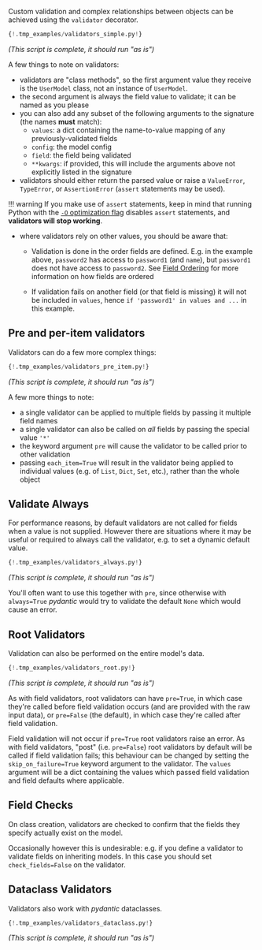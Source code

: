 Custom validation and complex relationships between objects can be achieved using the `validator` decorator.

```py
{!.tmp_examples/validators_simple.py!}
```
_(This script is complete, it should run "as is")_

A few things to note on validators:

* validators are "class methods", so the first argument value they receive is the `UserModel` class, not an instance
  of `UserModel`.
* the second argument is always the field value to validate; it can be named as you please
* you can also add any subset of the following arguments to the signature (the names **must** match):
    * `values`: a dict containing the name-to-value mapping of any previously-validated fields 
    * `config`: the model config
    * `field`: the field being validated
    * `**kwargs`: if provided, this will include the arguments above not explicitly listed in the signature  
* validators should either return the parsed value or raise a `ValueError`, `TypeError`, or `AssertionError`
  (``assert`` statements may be used).

!!! warning
    If you make use of `assert` statements, keep in mind that running
    Python with the [`-O` optimization flag](https://docs.python.org/3/using/cmdline.html#cmdoption-o)
    disables `assert` statements, and **validators will stop working**.

* where validators rely on other values, you should be aware that:

    - Validation is done in the order fields are defined.
      E.g. in the example above, `password2` has access to `password1` (and `name`),
      but `password1` does not have access to `password2`. See [Field Ordering](models.md#field-ordering)
      for more information on how fields are ordered

    - If validation fails on another field (or that field is missing) it will not be included in `values`, hence
      `if 'password1' in values and ...` in this example.

## Pre and per-item validators

Validators can do a few more complex things:

```py
{!.tmp_examples/validators_pre_item.py!}
```
_(This script is complete, it should run "as is")_

A few more things to note:

* a single validator can be applied to multiple fields by passing it multiple field names
* a single validator can also be called on *all* fields by passing the special value `'*'`
* the keyword argument `pre` will cause the validator to be called prior to other validation
* passing `each_item=True` will result in the validator being applied to individual values
  (e.g. of `List`, `Dict`, `Set`, etc.), rather than the whole object

## Validate Always

For performance reasons, by default validators are not called for fields when a value is not supplied.
However there are situations where it may be useful or required to always call the validator, e.g.
to set a dynamic default value.

```py
{!.tmp_examples/validators_always.py!}
```
_(This script is complete, it should run "as is")_

You'll often want to use this together with `pre`, since otherwise with `always=True`
*pydantic* would try to validate the default `None` which would cause an error.

## Root Validators

Validation can also be performed on the entire model's data.

```py
{!.tmp_examples/validators_root.py!}
```
_(This script is complete, it should run "as is")_

As with field validators, root validators can have `pre=True`, in which case they're called before field
validation occurs (and are provided with the raw input data), or `pre=False` (the default), in which case
they're called after field validation.

Field validation will not occur if `pre=True` root validators raise an error. As with field validators,
"post" (i.e. `pre=False`) root validators by default will be called if field validation fails; this behaviour can be changed by setting the `skip_on_failure=True` keyword argument to the validator. The `values` argument will be a dict containing the values which passed field validation and field defaults where applicable.

## Field Checks

On class creation, validators are checked to confirm that the fields they specify actually exist on the model.

Occasionally however this is undesirable: e.g. if you define a validator to validate fields on inheriting models.
In this case you should set `check_fields=False` on the validator.

## Dataclass Validators

Validators also work with *pydantic* dataclasses.

```py
{!.tmp_examples/validators_dataclass.py!}
```
_(This script is complete, it should run "as is")_

